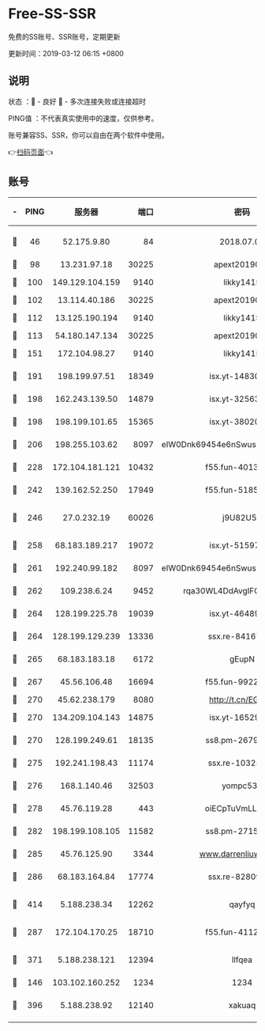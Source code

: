# Free-SS-SSR

免费的SS账号、SSR账号，定期更新

更新时间：2019-03-12 06:15 +0800

## 说明

状态     ：🙂 - 良好 🙁 - 多次连接失败或连接超时

PING值   ：不代表真实使用中的速度，仅供参考。

账号兼容SS、SSR，你可以自由在两个软件中使用。

👉[扫码页面](https://liesauer.github.io/Free-SS-SSR/)👈

## 账号

|-|PING|服务器|端口|密码|加密方式|区域|
|:----:|:----:|:-----:|-----:|:----:|:----:|:----:|
|🙂|46|52.175.9.80|84|2018.07.07|chacha20-ietf-poly1305|HK|
|🙂|98|13.231.97.18|30225|apext2019006|chacha20|JP|
|🙂|100|149.129.104.159|9140|likky1415|aes-256-cfb|HK|
|🙂|102|13.114.40.186|30225|apext2019006|chacha20|JP|
|🙂|112|13.125.190.194|9140|likky1415|aes-256-cfb|KR|
|🙂|113|54.180.147.134|30225|apext2019006|chacha20|KR|
|🙂|151|172.104.98.27|9140|likky1415|aes-256-cfb|JP|
|🙂|191|198.199.97.51|18349|isx.yt-14830718|aes-256-cfb|US|
|🙂|198|162.243.139.50|14879|isx.yt-32563801|aes-256-cfb|US|
|🙂|198|198.199.101.65|15365|isx.yt-38020728|aes-256-cfb|US|
|🙂|206|198.255.103.62|8097|eIW0Dnk69454e6nSwuspv9DmS201tQ0D|aes-256-cfb|US|
|🙂|228|172.104.181.121|10432|f55.fun-40137909|aes-256-cfb|SG|
|🙂|242|139.162.52.250|17949|f55.fun-51854536|aes-256-cfb|SG|
|🙂|246|27.0.232.19|60026|j9U82U53|xchacha20-ietf-poly1305|HK|
|🙂|258|68.183.189.217|19072|isx.yt-51597603|aes-256-cfb|SG|
|🙂|261|192.240.99.182|8097|eIW0Dnk69454e6nSwuspv9DmS201tQ0D|aes-256-cfb|US|
|🙂|262|109.238.6.24|9452|rqa30WL4DdAvgIFG6Fs3znzTa|aes-256-cfb|FR|
|🙂|264|128.199.225.78|19039|isx.yt-46489348|aes-256-cfb|SG|
|🙂|264|128.199.129.239|13336|ssx.re-84167135|aes-256-cfb|SG|
|🙂|265|68.183.183.18|6172|gEupN|aes-256-cfb|SG|
|🙂|267|45.56.106.48|16694|f55.fun-99229922|aes-256-cfb|US|
|🙂|270|45.62.238.179|8080|http://t.cn/EGJIyrl|rc4-md5|CA|
|🙂|270|134.209.104.143|14875|isx.yt-16529863|aes-256-cfb|SG|
|🙂|270|128.199.249.61|18135|ss8.pm-26798832|aes-256-cfb|SG|
|🙂|275|192.241.198.43|11174|ssx.re-10325861|aes-256-cfb|US|
|🙂|276|168.1.140.46|32503|yompc535|aes-256-cfb|AU|
|🙂|278|45.76.119.28|443|oiECpTuVmLLxk4Ts|aes-256-cfb|AU|
|🙂|282|198.199.108.105|11582|ss8.pm-27159085|aes-256-cfb|US|
|🙂|285|45.76.125.90|3344|www.darrenliuwei.com|aes-256-cfb|AU|
|🙂|286|68.183.164.84|17774|ssx.re-82809807|aes-256-cfb|US|
|🙂|414|5.188.238.34|12262|qayfyq|chacha20-ietf-poly1305|BR|
|🙂|287|172.104.170.25|18710|f55.fun-41127984|aes-256-cfb|SG|
|🙂|371|5.188.238.121|12394|llfqea|chacha20-ietf-poly1305|BR|
|🙁|146|103.102.160.252|1234|1234|rc4-md5|JP|
|🙁|396|5.188.238.92|12140|xakuaq|chacha20-ietf-poly1305|BR|

